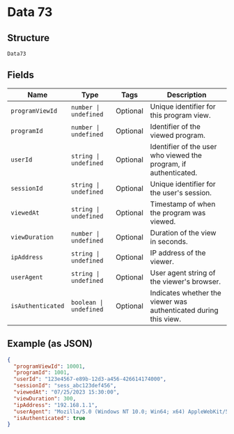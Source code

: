 
# Data 73

## Structure

`Data73`

## Fields

| Name | Type | Tags | Description |
|  --- | --- | --- | --- |
| `programViewId` | `number \| undefined` | Optional | Unique identifier for this program view. |
| `programId` | `number \| undefined` | Optional | Identifier of the viewed program. |
| `userId` | `string \| undefined` | Optional | Identifier of the user who viewed the program, if authenticated. |
| `sessionId` | `string \| undefined` | Optional | Unique identifier for the user's session. |
| `viewedAt` | `string \| undefined` | Optional | Timestamp of when the program was viewed. |
| `viewDuration` | `number \| undefined` | Optional | Duration of the view in seconds. |
| `ipAddress` | `string \| undefined` | Optional | IP address of the viewer. |
| `userAgent` | `string \| undefined` | Optional | User agent string of the viewer's browser. |
| `isAuthenticated` | `boolean \| undefined` | Optional | Indicates whether the viewer was authenticated during this view. |

## Example (as JSON)

```json
{
  "programViewId": 10001,
  "programId": 1001,
  "userId": "123e4567-e89b-12d3-a456-426614174000",
  "sessionId": "sess_abc123def456",
  "viewedAt": "07/25/2023 15:30:00",
  "viewDuration": 300,
  "ipAddress": "192.168.1.1",
  "userAgent": "Mozilla/5.0 (Windows NT 10.0; Win64; x64) AppleWebKit/537.36 (KHTML, like Gecko) Chrome/91.0.4472.124 Safari/537.36",
  "isAuthenticated": true
}
```

